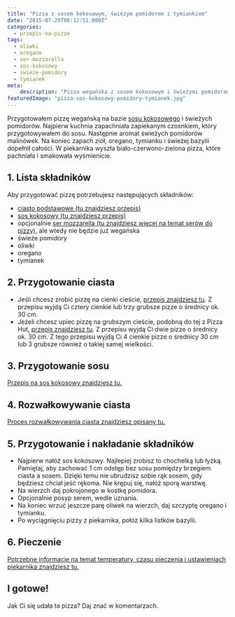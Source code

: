 ```yaml
---
title: "Pizza z sosem kokosowym, świeżym pomidorem i tymiankiem"
date: "2015-07-29T06:12:51.000Z"
categories: 
  - przepis-na-pizze
tags: 
  - oliwki
  - oregano
  - ser-mozzarella
  - sos-kokosowy
  - swieze-pomidory
  - tymianek
meta: 
    description: "Pizza wegańska z sosem kokosowym i świeżymi pomidorami. Aromatycznie pachnie pieczonym czosnkiem, malinówkami i ziołami: oregano, tymianek i świeża bazylia"
featuredImage: "pizza-sos-kokosowy-pomidory-tymianek.jpg"
---
```


Przygotowałem pizzę wegańską na bazie <a title="Przepis na sos kokosowy" href="/sos-kokosowy/">sosu kokosowego</a> i świeżych pomidorów. Najpierw kuchnia zapachniała zapiekanym czosnkiem, który przygotowywałem do sosu. Następnie aromat świeżych pomidorów malinówek. Na koniec zapach ziół, oregano, tymianku i świeżej bazylii dopełnił całości. W piekarnika wyszła biało-czerwono-zielona pizza, które pachniała i smakowała wyśmienicie.

## 1\. Lista składników

Aby przygotować pizzę potrzebujesz następujących składników:

- <a title="Przepis na ciasto podstawowe" href="/przepis-na-ciasto-na-pizze/">ciasto podstawowe (tu znajdziesz przepis)</a>
- <a title="Przepis na sos kokosowy" href="/sos-kokosowy/">sos kokosowy (tu znajdziesz przepis)</a>
- opcjonalnie <a title="Ser do pizzy" href="/jaki-ser-wybrac-do-pizzy/">ser mozzarella (tu znajdziesz więcej na temat serów do pizzy)</a>, ale wtedy nie będzie już wegańska
- świeże pomidory
- oliwki
- oregano
- tymianek

## 2\. Przygotowanie ciasta

- Jeśli chcesz zrobić pizzę na cienki cieście, <a title="Przepis na ciasto podstawowe" href="/przepis-na-ciasto-na-pizze/">przepis znajdziesz tu</a>. Z przepisu wyjdą Ci cztery cienkie lub trzy grubsze pizze o średnicy ok. 30 cm.
- Jeżeli chcesz upiec pizzę na grubszym cieście, podobną do tej z Pizza Hut, <a title="Przepis na pizzę na grubym cieście" href="/jak-zrobic-ciasto-na-pizze-jak-w-pizza-hut/">przepis znajdziesz tu</a>. Z przepisu wyjdą Ci dwie pizze o średnicy ok. 30 cm. Z tego przepisu wyjdą Ci 4 cienkie pizze o średnicy 30 cm lub 3 grubsze również o takiej samej wielkości.

## 3\. Przygotowanie sosu

<a title="Przepis na sos kokosowy" href="/sos-kokosowy/">Przepis na sos kokosowy znajdziesz tu.</a>

## 4\. Rozwałkowywanie ciasta

<a title="Rozwałkowywanie ciasta" href="/jak-walkowac-ciasto-pizzy/">Proces rozwałkowywania ciasta znajdziesz opisany tu.</a>

## 5\. Przygotowanie i nakładanie składników

- Najpierw nałóż sos kokosowy. Najlepiej zrobisz to chochelką lub łyżką. Pamiętaj, aby zachować 1 cm odstęp bez sosu pomiędzy brzegiem ciasta a sosem. Dzięki temu nie ubrudzisz sobie rąk sosem, gdy będziesz chciał jeść rękoma. Nie krępuj się, nałóż sporą warstwę.
- Na wierzch daj pokrojonego w kostkę pomidora.
- Opcjonalnie posyp serem, wedle uznania.
- Na koniec wrzuć jeszcze parę oliwek na wierzch, daj szczyptę oregano i tymianku.
- Po wyciągnięciu pizzy z piekarnika, połóż kilka listków bazylii.

## 6\. Pieczenie

<a title="Jak ustawić piekarnik do pieczenia pizzy" href="/jak-ustawic-piekarnik-pieczenia-pizzy/">Potrzebne informacje na temat temperatury, czasu pieczenia i ustawieniach piekarnika znajdziesz tu.</a>

## I gotowe!

Jak Ci się udała ta pizza? Daj znać w komentarzach.
